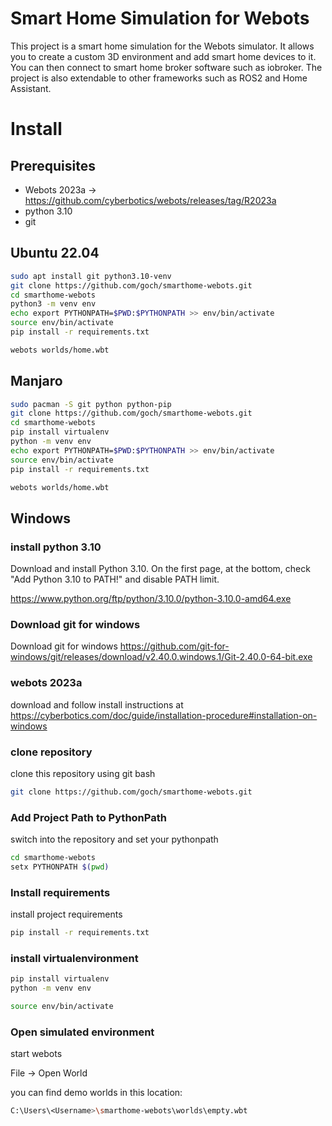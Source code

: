 # Smart Home Simulation for Webots

This project is a smart home simulation for the Webots simulator. It allows you to create a custom 3D environment and add smart home devices to it. You can then connect to smart home broker software such as iobroker. The project is also extendable to other frameworks such as ROS2 and Home Assistant.

# Install

## Prerequisites

- Webots 2023a -> https://github.com/cyberbotics/webots/releases/tag/R2023a
- python 3.10
- git


## Ubuntu 22.04

```bash
sudo apt install git python3.10-venv
git clone https://github.com/goch/smarthome-webots.git
cd smarthome-webots
python3 -m venv env
echo export PYTHONPATH=$PWD:$PYTHONPATH >> env/bin/activate
source env/bin/activate
pip install -r requirements.txt

webots worlds/home.wbt
```
<!-- ## Fedora 39
```bash
sudo dnf install git python python-pip
git clone https://github.com/goch/smarthome-webots.git
cd smarthome-webots
pip install virtualenv
python -m venv env
echo export PYTHONPATH=$PWD:$PYTHONPATH >> env/bin/activate
source env/bin/activate
pip install -r requirements.txt

webots worlds/home.wbt
``` -->


<!-- ## Arch

```bash
sudo pacman -S git python python-pip

git clone https://github.com/goch/smarthome-webots.git
cd smarthome-webots
pip install virtualenv
python -m venv env
pip install -r requirements.txt
echo export $PYTHONPATH:$PWD >> env/bin/activate
source env/bin/activate

webots worlds/home.wbt
``` -->

## Manjaro
```bash
sudo pacman -S git python python-pip
git clone https://github.com/goch/smarthome-webots.git
cd smarthome-webots
pip install virtualenv
python -m venv env
echo export PYTHONPATH=$PWD:$PYTHONPATH >> env/bin/activate
source env/bin/activate
pip install -r requirements.txt

webots worlds/home.wbt
```
## Windows

### install python 3.10 

Download and install Python 3.10. On the first page, at the bottom, check "Add Python 3.10 to PATH!" and disable PATH limit.

https://www.python.org/ftp/python/3.10.0/python-3.10.0-amd64.exe

### Download git for windows
Download git for windows
https://github.com/git-for-windows/git/releases/download/v2.40.0.windows.1/Git-2.40.0-64-bit.exe


###  webots 2023a  

download and follow install instructions at 
https://cyberbotics.com/doc/guide/installation-procedure#installation-on-windows



### clone repository 
clone this repository using git bash
```bash
git clone https://github.com/goch/smarthome-webots.git
```




### Add Project Path to PythonPath 
switch into the repository and set your pythonpath

```bash
cd smarthome-webots
setx PYTHONPATH $(pwd)
```
### Install requirements

install project requirements
```bash
pip install -r requirements.txt
```






### install virtualenvironment
```bash
pip install virtualenv
python -m venv env

source env/bin/activate
```


### Open simulated environment

start webots

File -> Open World 

you can find demo worlds in this location:

```bash
C:\Users\<Username>\smarthome-webots\worlds\empty.wbt
```





